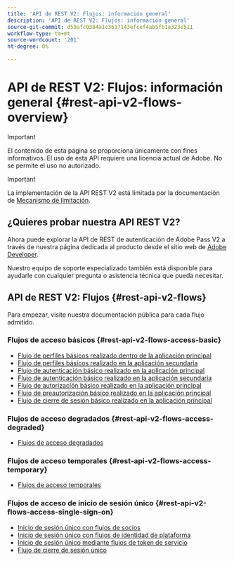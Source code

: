 ```yaml
---
title: 'API de REST V2: Flujos: información general'
description: 'API de REST V2: Flujos: información general'
source-git-commit: d59afc0384a1c3617143efcef4ab5fb1a323e511
workflow-type: tm+mt
source-wordcount: '201'
ht-degree: 0%

---
```



# API de REST V2: Flujos: información general {#rest-api-v2-flows-overview}

>[!IMPORTANT]
>
> El contenido de esta página se proporciona únicamente con fines informativos. El uso de esta API requiere una licencia actual de Adobe. No se permite el uso no autorizado.

>[!IMPORTANT]
>
> La implementación de la API REST V2 está limitada por la documentación de [Mecanismo de limitación](/help/authentication/throttling-mechanism.md).

## ¿Quieres probar nuestra API REST V2?

Ahora puede explorar la API de REST de autenticación de Adobe Pass V2 a través de nuestra página dedicada al producto desde el sitio web de [Adobe Developer](https://developer.adobe.com/adobe-pass/).

Nuestro equipo de soporte especializado también está disponible para ayudarle con cualquier pregunta o asistencia técnica que pueda necesitar.

## API de REST V2: Flujos {#rest-api-v2-flows}

Para empezar, visite nuestra documentación pública para cada flujo admitido.

### Flujos de acceso básicos {#rest-api-v2-flows-access-basic}

* [Flujo de perfiles básicos realizado dentro de la aplicación principal](./basic-access-flows/rest-api-v2-basic-profiles-primary-application-flow.md)
* [Flujo de perfiles básicos realizado en la aplicación secundaria](./basic-access-flows/rest-api-v2-basic-profiles-secondary-application-flow.md)
* [Flujo de autenticación básico realizado en la aplicación principal](./basic-access-flows/rest-api-v2-basic-authentication-primary-application-flow.md)
* [Flujo de autenticación básico realizado en la aplicación secundaria](./basic-access-flows/rest-api-v2-basic-authentication-secondary-application-flow.md)
* [Flujo de autorización básico realizado en la aplicación principal](./basic-access-flows/rest-api-v2-basic-authorization-primary-application-flow.md)
* [Flujo de preautorización básico realizado en la aplicación principal](./basic-access-flows/rest-api-v2-basic-preauthorization-primary-application-flow.md)
* [Flujo de cierre de sesión básico realizado en la aplicación principal](./basic-access-flows/rest-api-v2-basic-logout-primary-application-flow.md)

### Flujos de acceso degradados {#rest-api-v2-flows-access-degraded}

* [Flujos de acceso degradados](./degraded-access-flows/rest-api-v2-access-degraded-flows.md)

### Flujos de acceso temporales {#rest-api-v2-flows-access-temporary}

* [Flujos de acceso temporales](./temporary-access-flows/rest-api-v2-access-temporary-flows.md)

### Flujos de acceso de inicio de sesión único {#rest-api-v2-flows-access-single-sign-on}

* [Inicio de sesión único con flujos de socios](./single-sign-on-access-flows/rest-api-v2-single-sign-on-partner-flows.md)
* [Inicio de sesión único con flujos de identidad de plataforma](./single-sign-on-access-flows/rest-api-v2-single-sign-on-platform-identity-flows.md)
* [Inicio de sesión único mediante flujos de token de servicio](./single-sign-on-access-flows/rest-api-v2-single-sign-on-service-token-flows.md)
* [Flujo de cierre de sesión único](./single-sign-on-access-flows/rest-api-v2-single-sign-on-logout-flow.md)
